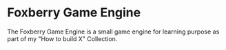 # Foxberry Game Engine
The Foxberry Game Engine is a small game engine for learning purpose as part of my "How to build X" Collection.
